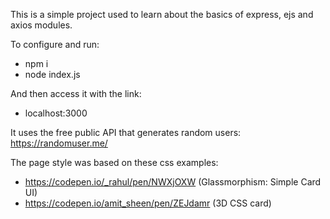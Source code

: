 This is a simple project used to learn about the basics of express, ejs and axios modules.

To configure and run:
- npm i
- node index.js

And then access it with the link:
- localhost:3000

It uses the free public API that generates random users: https://randomuser.me/

The page style was based on these css examples:
- https://codepen.io/_rahul/pen/NWXjOXW (Glassmorphism: Simple Card UI)
- https://codepen.io/amit_sheen/pen/ZEJdamr (3D CSS card)
